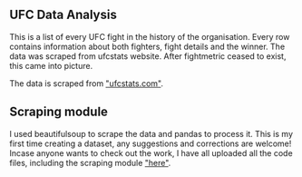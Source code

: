 ## UFC Data Analysis
This is a list of every UFC fight in the history of the organisation. Every row contains information about both fighters, fight details and the winner. The data was scraped from ufcstats website. After fightmetric ceased to exist, this came into picture. 

The data is scraped from 
["ufcstats.com"](http://www.ufcstats.com/).

## Scraping module
I used beautifulsoup to scrape the data and pandas to process it.
This is my first time creating a dataset, any suggestions and corrections are welcome! Incase anyone wants to check out the work, I have all uploaded all the code files, including the scraping module
["here"](https://github.com/anant00729/ufc-data-analysis/tree/master/scraping).

